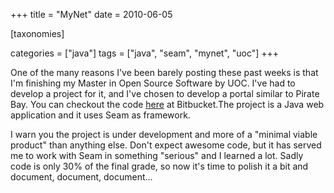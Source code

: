 +++
title = "MyNet"
date = 2010-06-05

[taxonomies]

categories = ["java"]
tags = ["java", "seam", "mynet", "uoc"]
+++

One of the many reasons I've been barely posting these past weeks is that I'm finishing my Master in Open Source Software by UOC. I've had to develop a project for it, and I've chosen to develop a portal similar to Pirate Bay. You can checkout the code [here](https://bitbucket.org/pvillega/mynet) at Bitbucket.The project is a Java web application and it uses Seam as framework.

<!-- more -->

I warn you the project is under development and more of a "minimal viable product" than anything else. Don't expect awesome code, but it has served me to work with Seam in something "serious" and I learned a lot. Sadly code is only 30% of the final grade, so now it's time to polish it a bit and document, document, document...
